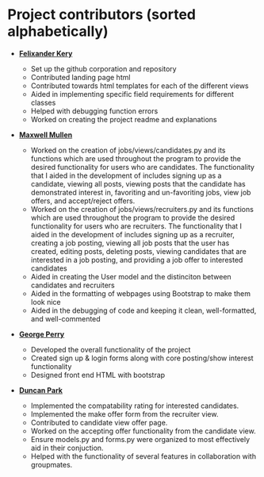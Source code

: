 Project contributors (sorted alphabetically)
============================================

* **[Felixander Kery](https://github.com/fkery)**

  * Set up the github corporation and repository
  * Contributed landing page html
  * Contributed towards html templates for each of the different views
  * Aided in implementing specific field requirements for different classes
  * Helped with debugging function errors
  * Worked on creating the project readme and explanations

* **[Maxwell Mullen](https://github.com/maxmullen5)**

  * Worked on the creation of jobs/views/candidates.py and its functions which are used throughout the program to provide the desired functionality for users who are candidates. The functionality that I aided in the development of includes signing up as a candidate, viewing all posts, viewing posts that the candidate has demonstrated interest in, favoriting and un-favoriting jobs, view job offers, and accept/reject offers.
  * Worked on the creation of jobs/views/recruiters.py and its functions which are used throughout the program to provide the desired functionality for users who are recruiters. The functionality that I aided in the development of includes signing up as a recruiter, creating a job posting, viewing all job posts that the user has created, editing posts, deleting posts, viewing candidates that are interested in a job posting, and providing a job offer to interested candidates
  * Aided in creating the User model and the distinciton between candidates and recruiters
  * Aided in the formatting of webpages using Bootstrap to make them look nice
  * Aided in the debugging of code and keeping it clean, well-formatted, and well-commented

* **[George Perry](https://github.com/george-perry)**

  * Developed the overall functionality of the project
  * Created sign up & login forms along with core posting/show interest functionality
  * Designed front end HTML with bootstrap

* **[Duncan Park](https://github.com/duncanjpark)**

  * Implemented the compatability rating for interested candidates.
  * Implemented the make offer form from the recruiter view.
  * Contributed to candidate view offer page.
  * Worked on the accepting offer functionality from the candidate view.
  * Ensure models.py and forms.py were organized to most effectively aid in their conjuction.
  * Helped with the functionality of several features in collaboration with groupmates.
